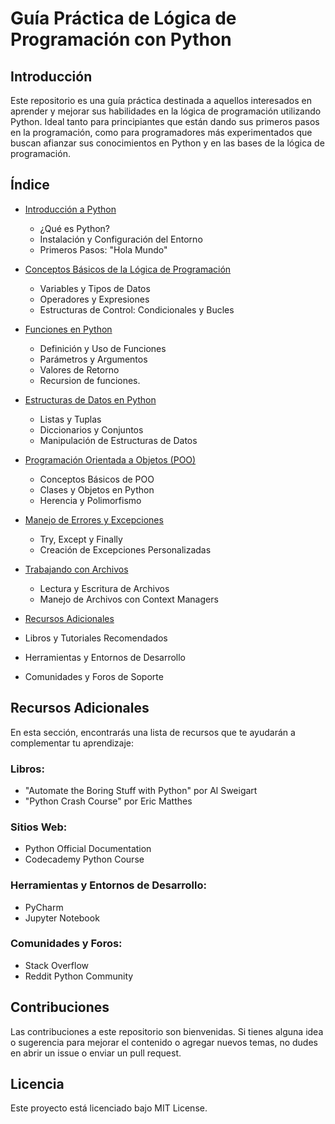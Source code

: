 # Guía Práctica de Lógica de Programación con Python

## Introducción
Este repositorio es una guía práctica destinada a aquellos interesados en aprender y mejorar sus habilidades en la lógica de programación utilizando Python. Ideal tanto para principiantes que están dando sus primeros pasos en la programación, como para programadores más experimentados que buscan afianzar sus conocimientos en Python y en las bases de la lógica de programación.

## Índice
* [Introducción a Python](./01-introduccion)
  * ¿Qué es Python?
  * Instalación y Configuración del Entorno
  * Primeros Pasos: "Hola Mundo"

* [Conceptos Básicos de la Lógica de Programación](./02-conceptos-basicos)
  * Variables y Tipos de Datos
  * Operadores y Expresiones
  * Estructuras de Control: Condicionales y Bucles

* [Funciones en Python](./03-funciones)
  * Definición y Uso de Funciones
  * Parámetros y Argumentos
  * Valores de Retorno
  * Recursion de funciones.

* [Estructuras de Datos en Python](./04-estructuras-datos)
  * Listas y Tuplas
  * Diccionarios y Conjuntos
  * Manipulación de Estructuras de Datos

* [Programación Orientada a Objetos (POO)](./05-poo)
  * Conceptos Básicos de POO
  * Clases y Objetos en Python
  * Herencia y Polimorfismo

* [Manejo de Errores y Excepciones](./06-errores)
  * Try, Except y Finally
  * Creación de Excepciones Personalizadas

* [Trabajando con Archivos](./07-archivos)
  * Lectura y Escritura de Archivos
  * Manejo de Archivos con Context Managers

* [Recursos Adicionales](#recursos-adicionales)
 * Libros y Tutoriales Recomendados
 * Herramientas y Entornos de Desarrollo
 * Comunidades y Foros de Soporte

## Recursos Adicionales

En esta sección, encontrarás una lista de recursos que te ayudarán a complementar tu aprendizaje:

### Libros:

* "Automate the Boring Stuff with Python" por Al Sweigart
* "Python Crash Course" por Eric Matthes

### Sitios Web:

* Python Official Documentation
* Codecademy Python Course

### Herramientas y Entornos de Desarrollo:

* PyCharm
* Jupyter Notebook

### Comunidades y Foros:

* Stack Overflow
* Reddit Python Community

## Contribuciones

Las contribuciones a este repositorio son bienvenidas. Si tienes alguna idea o sugerencia para mejorar el contenido o agregar nuevos temas, no dudes en abrir un issue o enviar un pull request.

## Licencia
Este proyecto está licenciado bajo MIT License.


